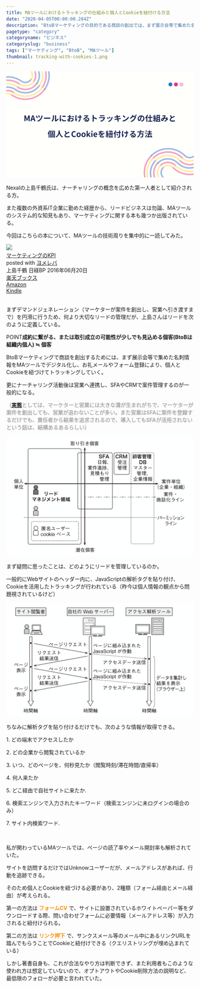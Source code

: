 ```yaml
---
title: MAツールにおけるトラッキングの仕組みと個人とCookieを紐付ける方法
date: "2020-04-05T00:00:00.284Z"
description: "BtoBマーケティングの目的である商談の創出では、まず展示会等で集めた名刺情報をMAツールでデジタル化。その後にお礼メールやフォーム登録で個人とCookieを紐づけてトラッキング、ナーチャリング活動後に営業に引き渡し、SFAやCRMで案件管理するのが一般的な流れとなる。"
pagetype: "category"
categoryname: "ビジネス"
categoryslug: "business"
tags: ["マーケティング", "BtoB", "MAツール"]
thumbnail: tracking-with-cookies-1.png
---
```


![](./tracking-with-cookies-1.png)

Nexalの上島千鶴氏は、ナーチャリングの概念を広めた第一人者として紹介される方。

また複数の外資系IT企業に勤めた経歴から、リードビジネスは勿論、MAツールのシステム的な知見もあり、マーケティングに関する本も幾つか出版されている。

今回はこちらの本について、MAツールの技術周りを集中的に一読してみた。

<div class="cstmreba"><div class="booklink-box"><div class="booklink-image"><a href="https://hb.afl.rakuten.co.jp/hgc/146fe51c.1fd043a3.146fe51d.605dc196/yomereba_main_202004041645517401?pc=http%3A%2F%2Fbooks.rakuten.co.jp%2Frb%2F14291219%2F%3Fscid%3Daf_ich_link_urltxt%26m%3Dhttp%3A%2F%2Fm.rakuten.co.jp%2Fev%2Fbook%2F" target="_blank" ><img src="https://thumbnail.image.rakuten.co.jp/@0_mall/book/cabinet/7615/9784822237615.jpg?_ex=160x160" style="border: none;" /></a></div><div class="booklink-info"><div class="booklink-name"><a href="https://hb.afl.rakuten.co.jp/hgc/146fe51c.1fd043a3.146fe51d.605dc196/yomereba_main_202004041645517401?pc=http%3A%2F%2Fbooks.rakuten.co.jp%2Frb%2F14291219%2F%3Fscid%3Daf_ich_link_urltxt%26m%3Dhttp%3A%2F%2Fm.rakuten.co.jp%2Fev%2Fbook%2F" target="_blank" >マーケティングのKPI</a><div class="booklink-powered-date">posted with <a href="https://yomereba.com" rel="nofollow" target="_blank">ヨメレバ</a></div></div><div class="booklink-detail">上島千鶴 日経BP 2016年06月20日    </div><div class="booklink-link2"><div class="shoplinkrakuten"><a href="https://hb.afl.rakuten.co.jp/hgc/146fe51c.1fd043a3.146fe51d.605dc196/yomereba_main_202004041645517401?pc=http%3A%2F%2Fbooks.rakuten.co.jp%2Frb%2F14291219%2F%3Fscid%3Daf_ich_link_urltxt%26m%3Dhttp%3A%2F%2Fm.rakuten.co.jp%2Fev%2Fbook%2F" target="_blank" >楽天ブックス</a></div><div class="shoplinkamazon"><a href="https://www.amazon.co.jp/exec/obidos/asin/4822237613/kanon123-22/" target="_blank" >Amazon</a></div><div class="shoplinkkindle"><a href="https://www.amazon.co.jp/gp/search?keywords=%E3%83%9E%E3%83%BC%E3%82%B1%E3%83%86%E3%82%A3%E3%83%B3%E3%82%B0%E3%81%AEKPI&__mk_ja_JP=%83J%83%5E%83J%83i&url=node%3D2275256051&tag=kanon123-22" target="_blank" >Kindle</a></div>                              	  	  	  	  	</div></div><div class="booklink-footer"></div></div></div>
<br/>

まずデマンドジェネレーション（マーケターが案件を創出し、営業へ引き渡すまで）を円滑に行うため、何より大切なリードの管理だが、上島さんはリードを次のように定義している。

<span class="mark">POINT</span>**成約に繋がる、または取引成立の可能性が少しでも見込める個客(BtoBは組織内個人) ≒ 個客**

BtoBマーケティングで商談を創出するためには、まず展示会等で集めた名刺情報をMAツールでデジタル化し、お礼メールやフォーム登録により、個人とCookieを紐づけてトラッキングしていく。

更にナーチャリング活動後は営業へ連携し、SFAやCRMで案件管理するのが一般的になる。

<span style="color: darkgray; font-weight: bold;">（[実態](/post-31/)としては、マーケターと営業には大きな溝が生まれがちで、マーケターが案件を創出しても、営業が追わないことが多い。また営業はSFAに案件を登録するだけでも、責任者から結果を追求されるので、導入してもSFAが活用されないという話は、結構あるあるらしい）</span>

![](./tracking-with-cookies-2.png)

まず疑問に思ったことは、どのようにリードを管理しているのか。

一般的にWebサイトのヘッダー内に、JavaScriptの解析タグを貼り付け、Cookieを活用したトラッキングが行われている（昨今は個人情報の観点から問題視されているけど）

![](./tracking-with-cookies-3.png)

ちなみに解析タグを貼り付けるだけでも、次のような情報が取得できる。

<div class="blackboard-box">
<p>1. どの端末でアクセスしたか</p>
<p>2. どの企業から閲覧されているか</p>
<p>3. いつ、どのページを、何秒見たか（閲覧時刻/滞在時間/直帰率）</p>
<p>4. 何人来たか</p>
<p>5. どこ経由で自社サイトに来たか.</p>
<p>6. 検索エンジンで入力されたキーワード（検索エンジンに未ログインの場合のみ）</p>
<p>7. サイト内検索ワード.</p>
<div class="chalk1"></div>
<div class="chalk2"></div>
</div>
<br>

私が関わっているMAツールでは、ページの読了率やメール開封率も解析されていた。

サイトを訪問するだけではUnknowユーザーだが、メールアドレスがあれば、行動を追跡できる。

そのため個人とCookieを紐づける必要があり、2種類（フォーム経由とメール経由）が考えられる。

第一の方法は **<span style="color: #ff8c00;">フォームCV</span>** で、サイトに設置されているホワイトペーパー等をダウンロードする際、問い合わせフォームに必要情報（メールアドレス等）が入力されると紐付けられる。

第二の方法は **<span style="color: #ff8c00;">リンク押下</span>** で、サンクスメール等のメール中にあるリンクURLを踏んでもらうことでCookieと紐付けできる（クエリストリングが埋め込まれている）

しかし著書自身も、これが合法なやり方は判断できず、また利用者もこのような使われ方は想定していないので、オプトアウトやCookie削除方法の説明など、最低限のフォローが必要と言われていた。
